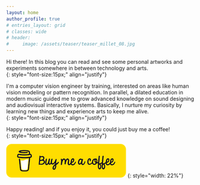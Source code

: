 ```yaml
---
layout: home
author_profile: true
# entries_layout: grid
# classes: wide
# header:
#     image: /assets/teaser/teaser_millet_08.jpg
---
```


<!-- Important: renaming this file as .md breaks pagination -->

Hi there! In this blog you can read and see some personal artworks and experiments somewhere in between technology and arts.    
{: style="font-size:15px;" align="justify"}

I'm a computer vision engineer by training, interested on areas like human vision modeling or pattern recognition. In parallel, a dilated education in modern music guided me to grow advanced knowledge on sound designing and audiovisual interactive systems. Basically, I nurture my curiosity by learning new things and experience arts to keep me alive.     
{: style="font-size:15px;" align="justify"}

Happy reading! and if you enjoy it, you could just buy me a coffee!  
{: style="font-size:15px;" align="justify"}

[!["Buy Me A Coffee"](https://github.com/valillon/valillon.github.io/raw/master/assets/bmc/bmc-button.png)](https://www.buymeacoffee.com/valillon)
{: style="width: 22%"}
<!-- <script type="text/javascript" src="https://cdnjs.buymeacoffee.com/1.0.0/button.prod.min.js" data-name="bmc-button" data-slug="valillon" data-color="#FFDD00" data-emoji=""  data-font="Cookie" data-text="Buy me a coffee" data-outline-color="#000000" data-font-color="#000000" data-coffee-color="#ffffff" ></script> -->

